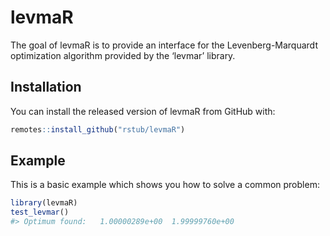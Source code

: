 
<!-- README.md is generated from README.Rmd. Please edit that file -->

# levmaR

The goal of levmaR is to provide an interface for the
Levenberg-Marquardt optimization algorithm provided by the ‘levmar’
library.

## Installation

You can install the released version of levmaR from GitHub with:

``` r
remotes::install_github("rstub/levmaR")
```

## Example

This is a basic example which shows you how to solve a common problem:

``` r
library(levmaR)
test_levmar()
#> Optimum found:   1.00000289e+00  1.99999760e+00
```
